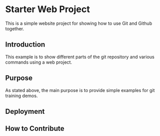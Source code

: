# Starter Web Project

This is a simple website project for showing how to use Git and Github together. 

## Introduction

This example is to show different parts of the git repository and various commands using a web project.

## Purpose

As stated above, the main purpose is to provide simple examples for git training demos.

## Deployment

## How to Contribute
